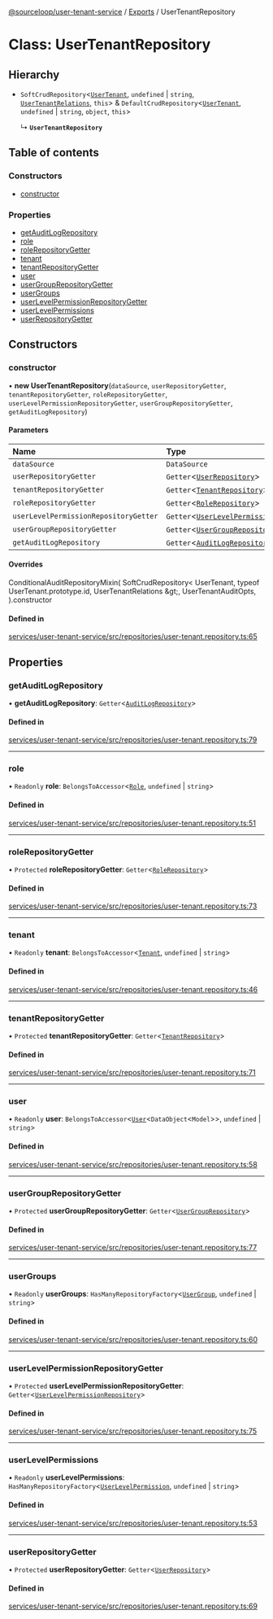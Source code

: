 [@sourceloop/user-tenant-service](../README.md) / [Exports](../modules.md) / UserTenantRepository

# Class: UserTenantRepository

## Hierarchy

- `SoftCrudRepository`<[`UserTenant`](UserTenant.md), `undefined` \| `string`, [`UserTenantRelations`](../interfaces/UserTenantRelations.md), `this`\> & `DefaultCrudRepository`<[`UserTenant`](UserTenant.md), `undefined` \| `string`, `object`, `this`\>

  ↳ **`UserTenantRepository`**

## Table of contents

### Constructors

- [constructor](UserTenantRepository.md#constructor)

### Properties

- [getAuditLogRepository](UserTenantRepository.md#getauditlogrepository)
- [role](UserTenantRepository.md#role)
- [roleRepositoryGetter](UserTenantRepository.md#rolerepositorygetter)
- [tenant](UserTenantRepository.md#tenant)
- [tenantRepositoryGetter](UserTenantRepository.md#tenantrepositorygetter)
- [user](UserTenantRepository.md#user)
- [userGroupRepositoryGetter](UserTenantRepository.md#usergrouprepositorygetter)
- [userGroups](UserTenantRepository.md#usergroups)
- [userLevelPermissionRepositoryGetter](UserTenantRepository.md#userlevelpermissionrepositorygetter)
- [userLevelPermissions](UserTenantRepository.md#userlevelpermissions)
- [userRepositoryGetter](UserTenantRepository.md#userrepositorygetter)

## Constructors

### constructor

• **new UserTenantRepository**(`dataSource`, `userRepositoryGetter`, `tenantRepositoryGetter`, `roleRepositoryGetter`, `userLevelPermissionRepositoryGetter`, `userGroupRepositoryGetter`, `getAuditLogRepository`)

#### Parameters

| Name | Type |
| :------ | :------ |
| `dataSource` | `DataSource` |
| `userRepositoryGetter` | `Getter`<[`UserRepository`](UserRepository.md)\> |
| `tenantRepositoryGetter` | `Getter`<[`TenantRepository`](TenantRepository.md)\> |
| `roleRepositoryGetter` | `Getter`<[`RoleRepository`](RoleRepository.md)\> |
| `userLevelPermissionRepositoryGetter` | `Getter`<[`UserLevelPermissionRepository`](UserLevelPermissionRepository.md)\> |
| `userGroupRepositoryGetter` | `Getter`<[`UserGroupRepository`](UserGroupRepository.md)\> |
| `getAuditLogRepository` | `Getter`<[`AuditLogRepository`](AuditLogRepository.md)\> |

#### Overrides

ConditionalAuditRepositoryMixin(
  SoftCrudRepository&lt;
    UserTenant,
    typeof UserTenant.prototype.id,
    UserTenantRelations
  \&gt;,
  UserTenantAuditOpts,
).constructor

#### Defined in

[services/user-tenant-service/src/repositories/user-tenant.repository.ts:65](https://github.com/sourcefuse/loopback4-microservice-catalog/blob/d35fdb3f0/services/user-tenant-service/src/repositories/user-tenant.repository.ts#L65)

## Properties

### getAuditLogRepository

• **getAuditLogRepository**: `Getter`<[`AuditLogRepository`](AuditLogRepository.md)\>

#### Defined in

[services/user-tenant-service/src/repositories/user-tenant.repository.ts:79](https://github.com/sourcefuse/loopback4-microservice-catalog/blob/d35fdb3f0/services/user-tenant-service/src/repositories/user-tenant.repository.ts#L79)

___

### role

• `Readonly` **role**: `BelongsToAccessor`<[`Role`](Role.md), `undefined` \| `string`\>

#### Defined in

[services/user-tenant-service/src/repositories/user-tenant.repository.ts:51](https://github.com/sourcefuse/loopback4-microservice-catalog/blob/d35fdb3f0/services/user-tenant-service/src/repositories/user-tenant.repository.ts#L51)

___

### roleRepositoryGetter

• `Protected` **roleRepositoryGetter**: `Getter`<[`RoleRepository`](RoleRepository.md)\>

#### Defined in

[services/user-tenant-service/src/repositories/user-tenant.repository.ts:73](https://github.com/sourcefuse/loopback4-microservice-catalog/blob/d35fdb3f0/services/user-tenant-service/src/repositories/user-tenant.repository.ts#L73)

___

### tenant

• `Readonly` **tenant**: `BelongsToAccessor`<[`Tenant`](Tenant.md), `undefined` \| `string`\>

#### Defined in

[services/user-tenant-service/src/repositories/user-tenant.repository.ts:46](https://github.com/sourcefuse/loopback4-microservice-catalog/blob/d35fdb3f0/services/user-tenant-service/src/repositories/user-tenant.repository.ts#L46)

___

### tenantRepositoryGetter

• `Protected` **tenantRepositoryGetter**: `Getter`<[`TenantRepository`](TenantRepository.md)\>

#### Defined in

[services/user-tenant-service/src/repositories/user-tenant.repository.ts:71](https://github.com/sourcefuse/loopback4-microservice-catalog/blob/d35fdb3f0/services/user-tenant-service/src/repositories/user-tenant.repository.ts#L71)

___

### user

• `Readonly` **user**: `BelongsToAccessor`<[`User`](User.md)<`DataObject`<`Model`\>\>, `undefined` \| `string`\>

#### Defined in

[services/user-tenant-service/src/repositories/user-tenant.repository.ts:58](https://github.com/sourcefuse/loopback4-microservice-catalog/blob/d35fdb3f0/services/user-tenant-service/src/repositories/user-tenant.repository.ts#L58)

___

### userGroupRepositoryGetter

• `Protected` **userGroupRepositoryGetter**: `Getter`<[`UserGroupRepository`](UserGroupRepository.md)\>

#### Defined in

[services/user-tenant-service/src/repositories/user-tenant.repository.ts:77](https://github.com/sourcefuse/loopback4-microservice-catalog/blob/d35fdb3f0/services/user-tenant-service/src/repositories/user-tenant.repository.ts#L77)

___

### userGroups

• `Readonly` **userGroups**: `HasManyRepositoryFactory`<[`UserGroup`](UserGroup.md), `undefined` \| `string`\>

#### Defined in

[services/user-tenant-service/src/repositories/user-tenant.repository.ts:60](https://github.com/sourcefuse/loopback4-microservice-catalog/blob/d35fdb3f0/services/user-tenant-service/src/repositories/user-tenant.repository.ts#L60)

___

### userLevelPermissionRepositoryGetter

• `Protected` **userLevelPermissionRepositoryGetter**: `Getter`<[`UserLevelPermissionRepository`](UserLevelPermissionRepository.md)\>

#### Defined in

[services/user-tenant-service/src/repositories/user-tenant.repository.ts:75](https://github.com/sourcefuse/loopback4-microservice-catalog/blob/d35fdb3f0/services/user-tenant-service/src/repositories/user-tenant.repository.ts#L75)

___

### userLevelPermissions

• `Readonly` **userLevelPermissions**: `HasManyRepositoryFactory`<[`UserLevelPermission`](UserLevelPermission.md), `undefined` \| `string`\>

#### Defined in

[services/user-tenant-service/src/repositories/user-tenant.repository.ts:53](https://github.com/sourcefuse/loopback4-microservice-catalog/blob/d35fdb3f0/services/user-tenant-service/src/repositories/user-tenant.repository.ts#L53)

___

### userRepositoryGetter

• `Protected` **userRepositoryGetter**: `Getter`<[`UserRepository`](UserRepository.md)\>

#### Defined in

[services/user-tenant-service/src/repositories/user-tenant.repository.ts:69](https://github.com/sourcefuse/loopback4-microservice-catalog/blob/d35fdb3f0/services/user-tenant-service/src/repositories/user-tenant.repository.ts#L69)
